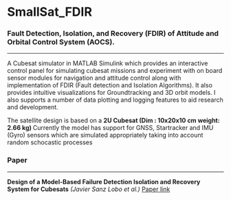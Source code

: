 # SmallSat_FDIR
### Fault Detection, Isolation, and Recovery (**FDIR**) of Attitude and Orbital Control System (**AOCS**).
---
<p>A Cubesat simulator in MATLAB Simulink which provides an interactive control panel for simulating cubesat missions and experiment with on board sensor modules for navigation and attitude control along with implementation of FDIR (Fault detection and Isolation Algorithms). It also provides intuitive visualizations for Groundtracking and 3D orbit models. I also supports a number of data plotting and logging features to aid research and development.</p>
<p>
The satellite design is based on a <b> 2U Cubesat (Dim : 10x20x10 cm weight: 2.66 kg) </b>Currently the model has support for GNSS, Startracker and IMU (Gyro) sensors which are simulated appropriately taking into account random schocastic processes 
</p>

### Paper 
---
__Design of a Model-Based Failure Detection Isolation and Recovery System for Cubesats__ _(Javier Sanz Lobo et al.)_
[Paper link](https://www.eucass.eu/component/docindexer/?task=download&id=5646)

